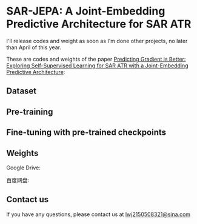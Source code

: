 # SAR-JEPA: A Joint-Embedding Predictive Architecture for SAR ATR

I'll release codes and weight as soon as I'm done other projects, no later than April of this year.

These are codes and weights of the paper [Predicting Gradient is Better: Exploring Self-Supervised Learning for SAR ATR with a Joint-Embedding Predictive Architecture](https://arxiv.org/abs/2311.15153):

## Dataset


## Pre-training


## Fine-tuning with pre-trained checkpoints


## Weights
Google Drive:

百度网盘:

## Contact us
If you have any questions, please contact us at lwj2150508321@sina.com
